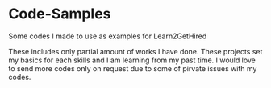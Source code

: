 # Code-Samples
Some codes I made to use as examples for Learn2GetHired

These includes only partial amount of works I have done.  These projects set my basics for each skills and I am learning from my past time.
I would love to send more codes only on request due to some of pirvate issues with my codes.
